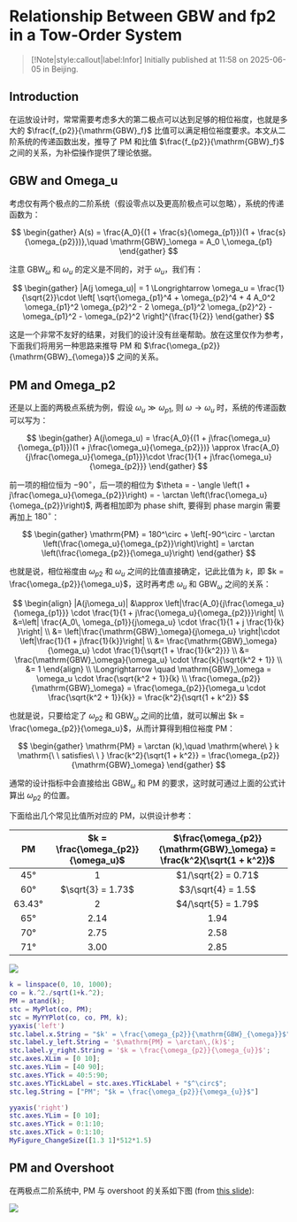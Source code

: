# Relationship Between GBW and fp2 in a Tow-Order System

> [!Note|style:callout|label:Infor]
> Initially published at 11:58 on 2025-06-05 in Beijing.

## Introduction

在运放设计时，常常需要考虑多大的第二极点可以达到足够的相位裕度，也就是多大的 $\frac{f_{p2}}{\mathrm{GBW}_f}$ 比值可以满足相位裕度要求。本文从二阶系统的传递函数出发，推导了 $\mathrm{PM}$ 和比值 $\frac{f_{p2}}{\mathrm{GBW}_f}$ 之间的关系，为补偿操作提供了理论依据。

## GBW and Omega_u

考虑仅有两个极点的二阶系统（假设零点以及更高阶极点可以忽略），系统的传递函数为：

$$
\begin{gather}
A(s) = \frac{A_0}{(1 + \frac{s}{\omega_{p1}})(1 + \frac{s}{\omega_{p2}})},\quad \mathrm{GBW}_\omega = A_0 \,\omega_{p1} 
\end{gather}
$$

注意 $\mathrm{GBW}_\omega$ 和 $\omega_u$ 的定义是不同的，对于 $\omega_u$，我们有：

$$
\begin{gather}
|A(j \omega_u)| = 1 \Longrightarrow \omega_u = \frac{1}{\sqrt{2}}\cdot \left[ 
\sqrt{\omega_{p1}^4 + \omega_{p2}^4 + 4 A_0^2 \omega_{p1}^2 \omega_{p2}^2 - 2 \omega_{p1}^2 \omega_{p2}^2} - \omega_{p1}^2 - \omega_{p2}^2
\right]^{\frac{1}{2}}
\end{gather}
$$

这是一个非常不友好的结果，对我们的设计没有丝毫帮助。放在这里仅作为参考，下面我们将用另一种思路来推导 $\mathrm{PM}$ 和 $\frac{\omega_{p2}}{\mathrm{GBW}_{\omega}}$ 之间的关系。

<!-- 这个结果看着就非常不友好，我们作一些近似：

$$
\begin{align}
\omega_u &= \frac{1}{\sqrt{2}}\cdot \left[ 
\sqrt{\omega_{p1}^4 + \omega_{p2}^4 + 4\,\mathrm{GBW}_\omega^2 \, \omega_{p2}^2 - 2 \omega_{p1}^2 \omega_{p2}^2} - \omega_{p1}^2 - \omega_{p2}^2
\right]^{\frac{1}{2}}
\\
& \approx \frac{1}{\sqrt{2}}\cdot \left[ 
\sqrt{\omega_{p2}^4 + 4\,\mathrm{GBW}_\omega^2 \, \omega_{p2}^2} - \omega_{p2}^2
\right]^{\frac{1}{2}}
\\
&=  \frac{1}{\sqrt{2}}\cdot \left[ \omega_{p2}^2
\sqrt{1 + \left(\frac{2\,\mathrm{GBW}_\omega}{\omega_{p2}}\right)^2} - \omega_{p2}^2
\right]^{\frac{1}{2}}
\\
&\approx  \frac{1}{\sqrt{2}}\cdot \left[ \omega_{p2}^2
\left(1 + \frac{x}{2} - \frac{x^2}{8} - 1 \right)
\right]^{\frac{1}{2}}\quad {\footnotesize x = \left(\frac{2\,\mathrm{GBW}_\omega}{\omega_{p2}}\right)^2 = \frac{4\,\mathrm{GBW}_\omega^2}{\omega_{p2}^2} }
\\
& =  \frac{1}{\sqrt{2}}\cdot \left[ \omega_{p2}^2
\left( \frac{2\, \mathrm{GBW}_\omega^2}{\omega_{p2}^2} - \frac{2\, \mathrm{GBW}_\omega^4}{\omega_{p2}^4} \right)
\right]^{\frac{1}{2}}
\\
& = \sqrt{\mathrm{GBW}_\omega^2 - \frac{\mathrm{GBW}_\omega^4}{\omega_{p2}^2}}
\\
& = \mathrm{GBW}_\omega \cdot \sqrt{1 - \left(\frac{\mathrm{GBW}_\omega}{\omega_{p2}}\right)^2}
\end{align}
$$

也就是说，当 $\omega_{p2}$ 足够大时，$\omega_u \approx \mathrm{GBW}_\omega$；但是 $\omega_{p2}$ 不够大时，$\omega_u < \mathrm{GBW}_\omega$ 会逐渐减小，这与直觉相符合。 -->

## PM and Omega_p2

还是以上面的两极点系统为例，假设 $\omega_u \gg \omega_{p1}$, 则 $\omega \to \omega_u$ 时，系统的传递函数可以写为：

$$
\begin{gather}
A(j\omega_u) = \frac{A_0}{(1 + j\frac{\omega_u}{\omega_{p1}})(1 + j\frac{\omega_u}{\omega_{p2}})} 
\approx \frac{A_0}{j\frac{\omega_u}{\omega_{p1}}}\cdot \frac{1}{1 + j\frac{\omega_u}{\omega_{p2}}} 
\end{gather}
$$

前一项的相位恒为 $-90^\circ$，后一项的相位为 $\theta = - \angle \left(1 + j\frac{\omega_u}{\omega_{p2}}\right) = - \arctan \left(\frac{\omega_u}{\omega_{p2}}\right)$, 两者相加即为 phase shift, 要得到 phase margin 需要再加上 $180^\circ$：

$$
\begin{gather}
\mathrm{PM} = 180^\circ + \left[-90^\circ - \arctan \left(\frac{\omega_u}{\omega_{p2}}\right)\right] = \arctan  \left(\frac{\omega_{p2}}{\omega_u}\right)
\end{gather}
$$

也就是说，相位裕度由 $\omega_{p2}$ 和 $\omega_u$ 之间的比值直接确定，记此比值为 $k$，即 $k = \frac{\omega_{p2}}{\omega_u}$，这时再考虑 $\omega_u$ 和 $\mathrm{GBW}_\omega$ 之间的关系：

$$
\begin{align}
|A(j\omega_u)| &\approx \left|\frac{A_0}{j\frac{\omega_u}{\omega_{p1}}} \cdot \frac{1}{1 + j\frac{\omega_u}{\omega_{p2}}}\right|
\\
&=\left| \frac{A_0\, \omega_{p1}}{j\omega_u} \cdot \frac{1}{1 + j \frac{1}{k} }\right|
\\
&= \left|\frac{\mathrm{GBW}_\omega}{j\omega_u} \right|\cdot \left|\frac{1}{1 + j\frac{1}{k}}\right|
\\
&= \frac{\mathrm{GBW}_\omega}{\omega_u} \cdot \frac{1}{\sqrt{1 + \frac{1}{k^2}}}
\\
&= \frac{\mathrm{GBW}_\omega}{\omega_u} \cdot \frac{k}{\sqrt{k^2 + 1}}
\\
&= 1
\end{align}
\\
\Longrightarrow \quad \mathrm{GBW}_\omega = \omega_u \cdot \frac{\sqrt{k^2 + 1}}{k}
\\
\frac{\omega_{p2}}{\mathrm{GBW}_\omega} = \frac{\omega_{p2}}{\omega_u \cdot \frac{\sqrt{k^2 + 1}}{k}} = \frac{k^2}{\sqrt{1 + k^2}}
$$

也就是说，只要给定了 $\omega_{p2}$ 和  $\mathrm{GBW}_\omega$ 之间的比值，就可以解出 $k = \frac{\omega_{p2}}{\omega_u}$，从而计算得到相位裕度 $\mathrm{PM}$：

$$
\begin{gather}
\mathrm{PM} = \arctan (k),\quad \mathrm{where\ } k \mathrm{\ \ satisfies\ \ } \frac{k^2}{\sqrt{1 + k^2}}  = \frac{\omega_{p2}}{\mathrm{GBW}_\omega}
\end{gather}
$$

通常的设计指标中会直接给出 $\mathrm{GBW}_\omega$ 和 $\mathrm{PM}$ 的要求，这时就可通过上面的公式计算出 $\omega_{p2}$ 的位置。

下面给出几个常见比值所对应的 $\mathrm{PM}$，以供设计参考：

<div class='center'>

| $\mathrm{PM}$ | $k = \frac{\omega_{p2}}{\omega_u}$ | $\frac{\omega_{p2}}{\mathrm{GBW}_\omega} = \frac{k^2}{\sqrt{1 + k^2}}$ |
|:-:|:-:|:-:|
 | 45° | $1$ | $1/\sqrt{2} = 0.71$  |
 | 60° | $\sqrt{3} = 1.73$ | $3/\sqrt{4} = 1.5$ |
 | 63.43° | $2$ | $4/\sqrt{5} = 1.79$ |
 | 65° | $2.14$ | $1.94$ |
 | 70° | $2.75$ | $2.58$ |
 | 71° | $3.00$ | $2.85$ |
</div>

<!-- <div class="center"><img src="https://imagebank-0.oss-cn-beijing.aliyuncs.com/VS-PicGo/2025-06-16-23-09-42_Relationship Between GBW and fp2 in a Two-Order System.png"/></div> -->
<div class="center"><img src="https://imagebank-0.oss-cn-beijing.aliyuncs.com/VS-PicGo/2025-06-16-23-14-49_Relationship Between GBW and fp2 in a Two-Order System.png"/></div>

``` matlab
k = linspace(0, 10, 1000);
co = k.^2./sqrt(1+k.^2);
PM = atand(k);
stc = MyPlot(co, PM);
stc = MyYYPlot(co, co, PM, k);
yyaxis('left')
stc.label.x.String = "$k' = \frac{\omega_{p2}}{\mathrm{GBW}_{\omega}}$";
stc.label.y_left.String = '$\mathrm{PM} = \arctan\,(k)$';
stc.label.y_right.String = '$k = \frac{\omega_{p2}}{\omega_{u}}$';
stc.axes.XLim = [0 10];
stc.axes.YLim = [40 90];
stc.axes.YTick = 40:5:90;
stc.axes.YTickLabel = stc.axes.YTickLabel + "$^\circ$";
stc.leg.String = ["PM"; "$k = \frac{\omega_{p2}}{\omega_{u}}$"]

yyaxis('right')
stc.axes.YLim = [0 10];
stc.axes.YTick = 0:1:10;
stc.axes.XTick = 0:1:10;
MyFigure_ChangeSize([1.3 1]*512*1.5)
```


## PM and Overshoot

在两极点二阶系统中, PM 与 overshoot 的关系如下图 (from [this slide](https://pallen.ece.gatech.edu/Academic/ECE_6412/Spring_2003/L240-Sim&MeasofOpAmps(2UP).pdf)):

<div class="center"><img src="https://imagebank-0.oss-cn-beijing.aliyuncs.com/VS-PicGo/2025-06-12-14-51-55_Relationship Between GBW and fp2 in a Two-Order System.png"/></div>